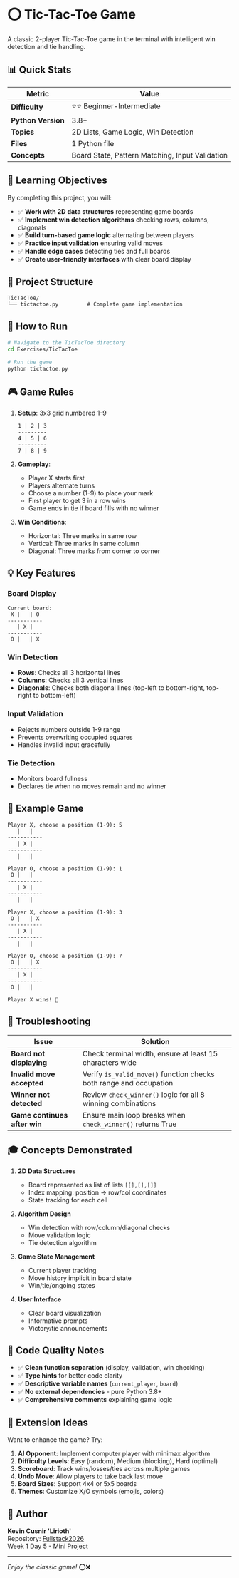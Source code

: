 # ⭕ Tic-Tac-Toe Game

A classic 2-player Tic-Tac-Toe game in the terminal with intelligent win detection and tie handling.

## 📊 Quick Stats

| Metric | Value |
|--------|-------|
| **Difficulty** | ⭐⭐ Beginner-Intermediate |
| **Python Version** | 3.8+ |
| **Topics** | 2D Lists, Game Logic, Win Detection |
| **Files** | 1 Python file |
| **Concepts** | Board State, Pattern Matching, Input Validation |

## 🎯 Learning Objectives

By completing this project, you will:

- ✅ **Work with 2D data structures** representing game boards
- ✅ **Implement win detection algorithms** checking rows, columns, diagonals
- ✅ **Build turn-based game logic** alternating between players
- ✅ **Practice input validation** ensuring valid moves
- ✅ **Handle edge cases** detecting ties and full boards
- ✅ **Create user-friendly interfaces** with clear board display

## 📂 Project Structure

```
TicTacToe/
└── tictactoe.py         # Complete game implementation
```

## 🚀 How to Run

```bash
# Navigate to the TicTacToe directory
cd Exercises/TicTacToe

# Run the game
python tictactoe.py
```

## 🎮 Game Rules

1. **Setup**: 3x3 grid numbered 1-9
   ```
   1 | 2 | 3
   ---------
   4 | 5 | 6
   ---------
   7 | 8 | 9
   ```

2. **Gameplay**:
   - Player X starts first
   - Players alternate turns
   - Choose a number (1-9) to place your mark
   - First player to get 3 in a row wins
   - Game ends in tie if board fills with no winner

3. **Win Conditions**:
   - Horizontal: Three marks in same row
   - Vertical: Three marks in same column
   - Diagonal: Three marks from corner to corner

## 💡 Key Features

### Board Display
```
Current board:
 X |   | O
-----------
   | X |  
-----------
 O |   | X
```

### Win Detection
- **Rows**: Checks all 3 horizontal lines
- **Columns**: Checks all 3 vertical lines
- **Diagonals**: Checks both diagonal lines (top-left to bottom-right, top-right to bottom-left)

### Input Validation
- Rejects numbers outside 1-9 range
- Prevents overwriting occupied squares
- Handles invalid input gracefully

### Tie Detection
- Monitors board fullness
- Declares tie when no moves remain and no winner

## 🧩 Example Game

```
Player X, choose a position (1-9): 5
   |   |  
-----------
   | X |  
-----------
   |   |  

Player O, choose a position (1-9): 1
 O |   |  
-----------
   | X |  
-----------
   |   |  

Player X, choose a position (1-9): 3
 O |   | X
-----------
   | X |  
-----------
   |   |  

Player O, choose a position (1-9): 7
 O |   | X
-----------
   | X |  
-----------
 O |   |  

Player X wins! 🎉
```

## 🔧 Troubleshooting

| Issue | Solution |
|-------|----------|
| **Board not displaying** | Check terminal width, ensure at least 15 characters wide |
| **Invalid move accepted** | Verify `is_valid_move()` function checks both range and occupation |
| **Winner not detected** | Review `check_winner()` logic for all 8 winning combinations |
| **Game continues after win** | Ensure main loop breaks when `check_winner()` returns True |

## 🎓 Concepts Demonstrated

1. **2D Data Structures**
   - Board represented as list of lists `[[],[],[]]`
   - Index mapping: position → row/col coordinates
   - State tracking for each cell

2. **Algorithm Design**
   - Win detection with row/column/diagonal checks
   - Move validation logic
   - Tie detection algorithm

3. **Game State Management**
   - Current player tracking
   - Move history implicit in board state
   - Win/tie/ongoing states

4. **User Interface**
   - Clear board visualization
   - Informative prompts
   - Victory/tie announcements

## 📝 Code Quality Notes

- ✅ **Clean function separation** (display, validation, win checking)
- ✅ **Type hints** for better code clarity
- ✅ **Descriptive variable names** (`current_player`, `board`)
- ✅ **No external dependencies** - pure Python 3.8+
- ✅ **Comprehensive comments** explaining game logic

## 🎯 Extension Ideas

Want to enhance the game? Try:

1. **AI Opponent**: Implement computer player with minimax algorithm
2. **Difficulty Levels**: Easy (random), Medium (blocking), Hard (optimal)
3. **Scoreboard**: Track wins/losses/ties across multiple games
4. **Undo Move**: Allow players to take back last move
5. **Board Sizes**: Support 4x4 or 5x5 boards
6. **Themes**: Customize X/O symbols (emojis, colors)

## 👤 Author

**Kevin Cusnir 'Lirioth'**  
Repository: [Fullstack2026](https://github.com/Lirioth/Fullstack2026)  
Week 1 Day 5 - Mini Project

---

*Enjoy the classic game!* ⭕❌
